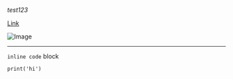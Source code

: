 *test123*



[Link](http://google.com)

![Image](https://commonmark.org/help/images/favicon.png)

---


`inline code` block

```
print('hi')
```
